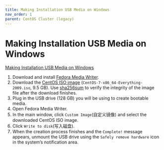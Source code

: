 ```yaml
---
title: Making Installation USB Media on Windows
nav_order: 1
parent: CentOS Cluster (legacy)
---
```


# Making Installation USB Media on Windows

[Making Installation USB Media on Windows](https://docs.centos.org/en-US/centos/install-guide/Making_Media_USB_Windows/)

1. Download and install [Fedora Media Writer](https://github.com/MartinBriza/MediaWriter/releases).
2. Download the [CentOS ISO image](http://mirrors.aliyun.com/centos/7.9.2009/isos/x86_64/) (`CentOS-7-x86_64-Everything-2009.iso`, 9.5 GB). Use [sha256sum](http://mirrors.aliyun.com/centos/7.9.2009/isos/x86_64/sha256sum.txt) to verify the integrity of the image file after the download finishes.
3. Plug in the USB drive (128 GB) you will be using to create bootable media.
4. Open Fedora Media Writer.
5. In the main window, click `Custom Image`(自定义镜像) and select the downloaded CentOS ISO image.
6. Click `Write to disk`(写入磁盘).
7. When the creation process finishes and the `Complete!` message appears, unmount the USB drive using the `Safely remove hardware` icon in the system’s notification area.
